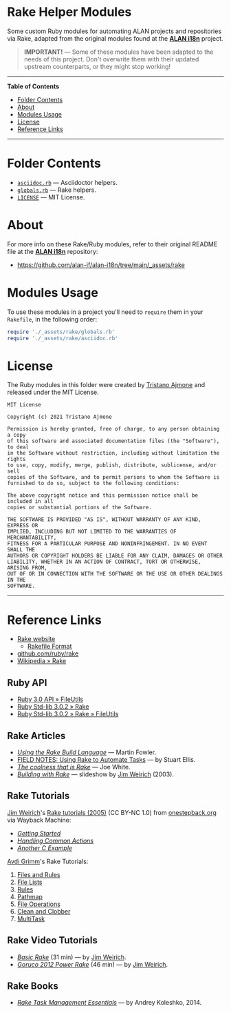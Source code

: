 # Rake Helper Modules

Some custom Ruby modules for automating ALAN projects and repositories via Rake, adapted from the original modules found at the **[ALAN i18n]** project.

> **IMPORTANT!** — Some of these modules have been adapted to the needs of this project.
> Don't overwrite them with their updated upstream counterparts, or they might stop working!

-----

**Table of Contents**

<!-- MarkdownTOC autolink="true" bracket="round" autoanchor="false" lowercase="only_ascii" uri_encoding="true" levels="1,2,3" -->

- [Folder Contents](#folder-contents)
- [About](#about)
- [Modules Usage](#modules-usage)
- [License](#license)
- [Reference Links](#reference-links)

<!-- /MarkdownTOC -->

-----

# Folder Contents

- [`asciidoc.rb`][asciidoc.rb] — Asciidoctor helpers.
- [`globals.rb`][globals.rb] — Rake helpers.
- [`LICENSE`][LICENSE] — MIT License.

# About

For more info on these Rake/Ruby modules, refer to their original README file at the **[ALAN i18n]** repository:

- https://github.com/alan-if/alan-i18n/tree/main/_assets/rake

# Modules Usage

To use these modules in a project you'll need to `require` them in your `Rakefile`, in the following order:

```ruby
require './_assets/rake/globals.rb'
require './_assets/rake/asciidoc.rb'
```

# License

The Ruby modules in this folder were created by [Tristano Ajmone] and released under the MIT License.

```
MIT License

Copyright (c) 2021 Tristano Ajmone

Permission is hereby granted, free of charge, to any person obtaining a copy
of this software and associated documentation files (the "Software"), to deal
in the Software without restriction, including without limitation the rights
to use, copy, modify, merge, publish, distribute, sublicense, and/or sell
copies of the Software, and to permit persons to whom the Software is
furnished to do so, subject to the following conditions:

The above copyright notice and this permission notice shall be included in all
copies or substantial portions of the Software.

THE SOFTWARE IS PROVIDED "AS IS", WITHOUT WARRANTY OF ANY KIND, EXPRESS OR
IMPLIED, INCLUDING BUT NOT LIMITED TO THE WARRANTIES OF MERCHANTABILITY,
FITNESS FOR A PARTICULAR PURPOSE AND NONINFRINGEMENT. IN NO EVENT SHALL THE
AUTHORS OR COPYRIGHT HOLDERS BE LIABLE FOR ANY CLAIM, DAMAGES OR OTHER
LIABILITY, WHETHER IN AN ACTION OF CONTRACT, TORT OR OTHERWISE, ARISING FROM,
OUT OF OR IN CONNECTION WITH THE SOFTWARE OR THE USE OR OTHER DEALINGS IN THE
SOFTWARE.
```

-----

# Reference Links

- [Rake website][Rake]
    + [Rakefile Format]
- [github.com/ruby/rake]
- [Wikipedia » Rake]

<!-- MarkdownTOC:excluded -->
## Ruby API

- [Ruby 3.0 API » FileUtils]
- [Ruby Std-lib 3.0.2 » Rake]
- [Ruby Std-lib 3.0.2 » Rake » FileUtils]

<!-- MarkdownTOC:excluded -->
## Rake Articles

- _[Using the Rake Build Language]_ — Martin Fowler.
- [FIELD NOTES: Using Rake to Automate Tasks] — by Stuart Ellis.
- _[The coolness that is Rake]_ — Joe White.
- _[Building with Rake]_ — slideshow by [Jim Weirich] (2003).


<!-- MarkdownTOC:excluded -->
## Rake Tutorials

[Jim Weirich]'s [Rake tutorials (2005)] (CC BY-NC 1.0) from [onestepback.org] via Wayback Machine:

- _[Getting Started]_
- _[Handling Common Actions]_
- _[Another C Example]_


[Avdi Grimm]'s Rake Tutorials:

1. [Files and Rules][Avdi Files and Rules]
1. [File Lists][Avdi File Lists]
1. [Rules][Avdi Rules]
1. [Pathmap][Avdi Pathmap]
1. [File Operations][Avdi File Operations]
1. [Clean and Clobber][Avdi Clean and Clobber]
1. [MultiTask][Avdi MultiTask]

<!-- MarkdownTOC:excluded -->
## Rake Video Tutorials

- _[Basic Rake]_ (31 min) — by [Jim Weirich].
- _[Goruco 2012 Power Rake]_ (46 min) — by [Jim Weirich].

<!-- MarkdownTOC:excluded -->
## Rake Books

- _[Rake Task Management Essentials]_ — by Andrey Koleshko, 2014.

<!-----------------------------------------------------------------------------
                               REFERENCE LINKS
------------------------------------------------------------------------------>

[ALAN i18n]: https://github.com/alan-if/alan-i18n "Visit the ALAN i18n repository at GitHub"

<!-- project files -->

[asciidoc.rb]: ./asciidoc.rb "View Ruby module"
[globals.rb]: ./globals.rb "View Ruby module"
[LICENSE]: ./LICENSE "View MIT License"

<!-- ALAN Manual -->

[arun switches]: https://alan-if.github.io/alan-docs/manual-beta/manual.html#interpreter_switches "ALAN Manual » §A.4. Interpreter Switches"

<!-- Rake -->

[Rake]: https://ruby.github.io/rake/ "Rake (Ruby Make) website"
[Rakefile Format]: https://ruby.github.io/rake/doc/rakefile_rdoc.html
[github.com/ruby/rake]: https://github.com/ruby/rake "Rake repository at GitHub"

[Wikipedia » Rake]: https://en.wikipedia.org/wiki/Rake_(software) "Wikipedia page on Rake"

[onestepback.org]: https://onestepback.org

<!-- Ruby API -->

[Ruby Std-lib 3.0.2 » Rake]:https://ruby-doc.org/stdlib-3.0.2/libdoc/rake/rdoc/
[Ruby Std-lib 3.0.2 » Rake » FileUtils]: https://ruby-doc.org/stdlib-3.0.2/libdoc/rake/rdoc/FileUtils.html
[Ruby 3.0 API » FileUtils]: https://rubyapi.org/3.0/o/fileutils

<!-- Rake articles -->

[FIELD NOTES: Using Rake to Automate Tasks]: https://www.stuartellis.name/articles/rake/
[Using the Rake Build Language]: https://martinfowler.com/articles/rake.html
[The coolness that is Rake]: https://blog.excastle.com/2006/09/05/the-coolness-that-is-rake/
[Building with Rake]: https://web.archive.org/web/20140220214827/http://www.onestepback.org/articles/buildingwithrake/index.html

<!-- Jim Weirich Tutorials -->

[Rake tutorials (2005)]: https://web.archive.org/web/20140220214314/https://www.onestepback.org/index.cgi/Tech/Rake/Tutorial
[Getting Started]: https://web.archive.org/web/20140220202215/http://onestepback.org/index.cgi/Tech/Rake/Tutorial/RakeTutorialIntroduction.rdoc
[Handling Common Actions]: https://web.archive.org/web/20140220202125/http://onestepback.org/index.cgi/Tech/Rake/Tutorial/RakeTutorialRules.red
[Another C Example]: https://web.archive.org/web/20140220202128/http://onestepback.org/index.cgi/Tech/Rake/Tutorial/RakeTutorialAnotherCExample.red

<!-- Avdi Tutorials -->

[Avdi Files and Rules]: https://avdi.codes/rake-part-1-basics/
[Avdi File Lists]: https://avdi.codes/rake-part-2-file-lists-2/
[Avdi Rules]: https://avdi.codes/rake-part-3-rules/
[Avdi Pathmap]: https://avdi.codes/rake-part-4-pathmap/
[Avdi File Operations]: https://avdi.codes/rake-part-5-file-operations/
[Avdi Clean and Clobber]: https://avdi.codes/rake-part-6-clean-and-clobber/
[Avdi MultiTask]: https://avdi.codes/rake-part-7-multitask/

<!-- Video Tutorials -->

[Basic Rake]: https://amara.org/en/videos/wg3cI6Nxjuxg/info/basic-rake-by-jim-weirich/
[Goruco 2012 Power Rake]: https://amara.org/en/videos/GxlygXn6h8SB/info/goruco-2012-power-rake-by-jim-weirich/

<!-- Rake Books -->

[Rake Task Management Essentials]: https://www.packtpub.com/product/rake-task-management-essentials/9781783280773

<!-- ALAN Repos -->

[AlanDocs Disc rake]: https://github.com/alan-if/alan-docs/discussions?discussions_q=label%3A%22%3Ahammer%3A+Rake%22 "All Alan-Docs discussions labelled 'rake'"

<!-- Issues/Discussion -->

[alan-if/alan#32]: https://github.com/alan-if/alan/issues/32 "Issue #32 — BUG: ARun w/ UTF-8 BOM Solution Files"

<!-- people -->

[Avdi Grimm]: https://github.com/avdi "View Avdi Grimm's GitHub profile"
[Jim Weirich]: https://en.wikipedia.org/wiki/Jim_Weirich "Wikipedia » Jim Weirich"
[Tristano Ajmone]: https://github.com/tajmone "View Tristano Ajmone's GitHub profile"

<!-- EOF -->

